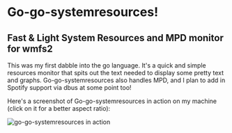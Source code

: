 Go-go-systemresources!
=====================

Fast &amp; Light System Resources and MPD monitor for wmfs2
-----------------------------------------------------------

This was my first dabble into the go language. It's a quick and simple
resources monitor that spits out the text needed to display some pretty
text and graphs. Go-go-systemresources also handles MPD, and I plan to
add in Spotify support via dbus at some point too!

Here's a screenshot of Go-go-systemresources in action on my machine (click on it for a better aspect ratio):

![go-go-systemresources in action](http://ompldr.org/vZnV4Yw/2012-10-12-224601_969x13_scrot.png)
